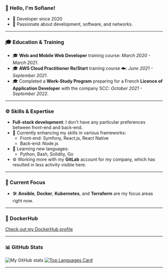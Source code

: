 ### 👋 Hello, I'm Sofiane!

- 📖 Developer since 2020
- 💬 Passionate about development, software, and networks.

---

### 🎓 Education & Training
- 🎓 **Web and Mobile Web Developer** training course: *March 2020 - March 2021*.
- 🎓 **AWS Cloud Practitioner Re/Start** training course ☁️: *June 2021 - September 2021*.
- 🎓 Completed a **Work-Study Program** preparing for a French **Licence of Application Developer** with the company SCC: *October 2021 - September 2022*.

---

### ⚙️ Skills & Expertise
- **Full-stack development**: I don't have any particular preferences between front-end and back-end.
- 🌱 Currently enhancing my skills in various frameworks:
  - Front-end: Symfony, React.js, React Native
  - Back-end: Node.js
- 🌱 Learning new languages:
  - Python, Bash, Solidity, Go
- ⚙️ Working more with my **GitLab** account for my company, which has resulted in less activity visible here.

---

### 🚀 Current Focus
- 🛠️ **Ansible**, **Docker**, **Kubernetes**, and **Terraform** are my focus areas right now.

---

### 🐳 DockerHub
[Check out my DockerHub profile](https://hub.docker.com/u/swattiez)

---

### 📊 GitHub Stats
![My GitHub stats](https://github-readme-stats.vercel.app/api?username=sofiane-wattiez&count_private=True&theme=gotham&show_icons=true)
[![Top Languages Card](https://github-readme-stats.vercel.app/api/top-langs/?username=sofiane-wattiez&langs_count=10&hide=html,procfile&theme=gotham)](https://github.com/sofiane-wattiez/github-readme-stats)

---

